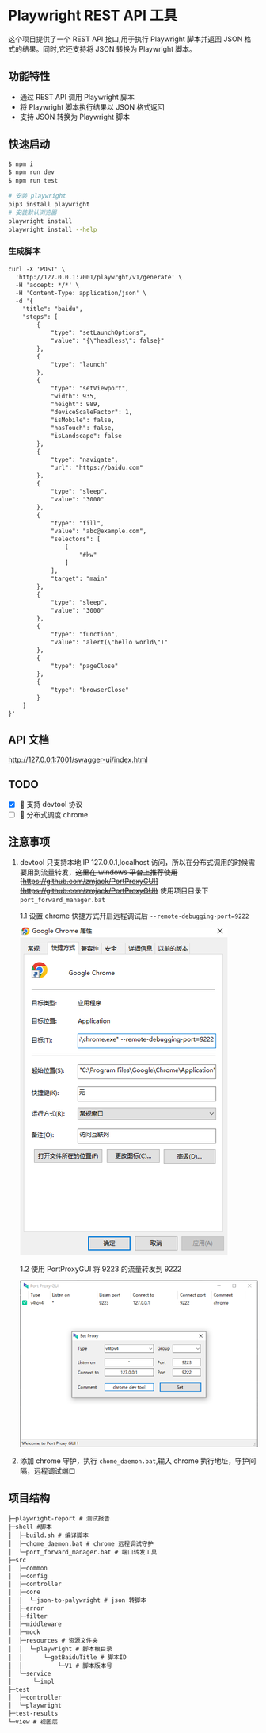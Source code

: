 # Playwright REST API 工具

这个项目提供了一个 REST API 接口,用于执行 Playwright 脚本并返回 JSON 格式的结果。同时,它还支持将 JSON 转换为 Playwright 脚本。

## 功能特性

- 通过 REST API 调用 Playwright 脚本
- 将 Playwright 脚本执行结果以 JSON 格式返回
- 支持 JSON 转换为 Playwright 脚本

## 快速启动

```bash
$ npm i
$ npm run dev
$ npm run test
```

```bash
# 安装 playwright
pip3 install playwright
# 安装默认浏览器
playwright install
playwright install --help
```

### 生成脚本

```
curl -X 'POST' \
  'http://127.0.0.1:7001/playwrght/v1/generate' \
  -H 'accept: */*' \
  -H 'Content-Type: application/json' \
  -d '{
    "title": "baidu",
    "steps": [
        {
            "type": "setLaunchOptions",
            "value": "{\"headless\": false}"
        },
        {
            "type": "launch"
        },
        {
            "type": "setViewport",
            "width": 935,
            "height": 989,
            "deviceScaleFactor": 1,
            "isMobile": false,
            "hasTouch": false,
            "isLandscape": false
        },
        {
            "type": "navigate",
            "url": "https://baidu.com"
        },
        {
            "type": "sleep",
            "value": "3000"
        },
        {
            "type": "fill",
            "value": "abc@example.com",
            "selectors": [
                [
                    "#kw"
                ]
            ],
            "target": "main"
        },
        {
            "type": "sleep",
            "value": "3000"
        },
        {
            "type": "function",
            "value": "alert(\"hello world\")"
        },
        {
            "type": "pageClose"
        },
        {
            "type": "browserClose"
        }
    ]
}'
```

## API 文档

http://127.0.0.1:7001/swagger-ui/index.html

## TODO

- [x] 🏁 支持 devtool 协议
- [ ] 🚧 分布式调度 chrome

## 注意事项

1. devtool 只支持本地 IP 127.0.0.1,localhost 访问，所以在分布式调用的时候需要用到流量转发，~~这里在 windows 平台上推荐使用 [https://github.com/zmjack/PortProxyGUI](https://github.com/zmjack/PortProxyGUI)~~ 使用项目目录下 `port_forward_manager.bat`

   1.1 设置 chrome 快捷方式开启远程调试后 `--remote-debugging-port=9222`

   ![#](doc/img/devtool.png)

   1.2 使用 PortProxyGUI 将 9223 的流量转发到 9222

   ![#](doc/img/PPGUI.png)

2. 添加 chrome 守护，执行 `chome_daemon.bat`,输入 chrome 执行地址，守护间隔，远程调试端口

## 项目结构

```
├─playwright-report # 测试报告
├─shell #脚本
│  ├─build.sh # 编译脚本
│  ├─chome_daemon.bat # chrome 远程调试守护
│  └─port_forward_manager.bat # 端口转发工具
├─src
│  ├─common
│  ├─config
│  ├─controller
│  ├─core
│  │  └─json-to-palywright # json 转脚本
│  ├─error
│  ├─filter
│  ├─middleware
│  ├─mock
│  ├─resources # 资源文件夹
│  │  └─playwright # 脚本根目录
│  │      └─getBaiduTitle # 脚本ID
│  │          └─V1 # 脚本版本号
│  └─service
│      └─impl
├─test
│  ├─controller
│  └─playwright
├─test-results
└─view # 视图层
```
